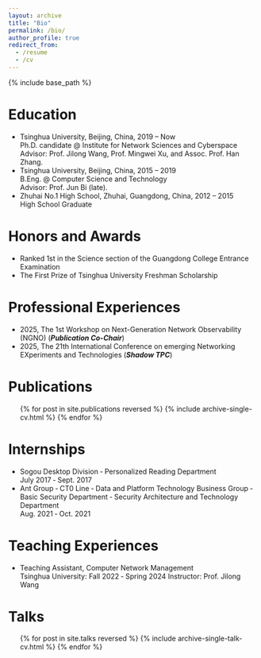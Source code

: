 ```yaml
---
layout: archive
title: "Bio"
permalink: /bio/
author_profile: true
redirect_from:
  - /resume
  - /cv
---
```


{% include base_path %}

Education
======
* Tsinghua University, Beijing, China, 2019 – Now <br>
Ph.D. candidate @ Institute for Network Sciences and Cyberspace <br>
Advisor: Prof. Jilong Wang, Prof. Mingwei Xu, and Assoc. Prof. Han Zhang. 
* Tsinghua University, Beijing, China, 2015 – 2019 <br>
B.Eng. @ Computer Science and Technology <br>
Advisor: Prof. Jun Bi (late). 
* Zhuhai No.1 High School, Zhuhai, Guangdong, China, 2012 – 2015 <br>
High School Graduate <br>

Honors and Awards
======
* Ranked 1st in the Science section of the Guangdong College Entrance Examination
* The First Prize of Tsinghua University Freshman Scholarship

Professional Experiences
======
* 2025, The 1st Workshop on Next-Generation Network Observability (NGNO) (***Publication Co-Chair***)
* 2025, The 21th International Conference on emerging Networking EXperiments and Technologies (***Shadow TPC***)

Publications
======
  <ul>{% for post in site.publications reversed %}
    {% include archive-single-cv.html %}
  {% endfor %}</ul>

Internships
======
* Sogou Desktop Division ‐ Personalized Reading Department <br>
July 2017 ‑ Sept. 2017
* Ant Group ‐ CT0 Line ‐ Data and Platform Technology Business Group ‐ Basic Security Department ‐ Security Architecture and Technology Department <br>
Aug. 2021 ‑ Oct. 2021

Teaching Experiences
======
* Teaching Assistant, Computer Network Management <br>
Tsinghua University: Fall 2022 ‑ Spring 2024
Instructor: Prof. Jilong Wang

Talks
======
  <ul>{% for post in site.talks reversed %}
    {% include archive-single-talk-cv.html  %}
  {% endfor %}</ul>
    
